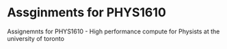 # Assginments for PHYS1610
Assignemnts for PHYS1610 - High performance compute for Physists at the university of toronto
